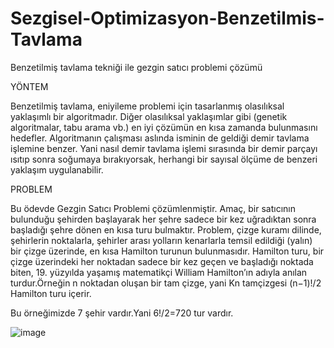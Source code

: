 # Sezgisel-Optimizasyon-Benzetilmis-Tavlama
Benzetilmiş tavlama tekniği ile gezgin satıcı problemi çözümü

YÖNTEM

Benzetilmiş tavlama, eniyileme problemi için tasarlanmış olasılıksal yaklaşımlı bir algoritmadır. Diğer olasılıksal yaklaşımlar gibi (genetik algoritmalar, tabu arama vb.) en iyi çözümün en kısa zamanda bulunmasını hedefler. Algoritmanın çalışması aslında isminin de geldiği demir tavlama işlemine benzer. Yani nasıl demir tavlama işlemi sırasında bir demir parçayı ısıtıp sonra soğumaya bırakıyorsak, herhangi bir sayısal ölçüme de benzeri yaklaşım uygulanabilir.

PROBLEM

Bu ödevde Gezgin Satıcı Problemi çözümlenmiştir. Amaç, bir satıcının bulunduğu şehirden başlayarak her şehre sadece bir kez uğradıktan sonra başladığı şehre dönen en kısa turu bulmaktır. Problem, çizge kuramı dilinde, şehirlerin noktalarla, şehirler arası yolların kenarlarla temsil edildiği (yalın) bir çizge üzerinde, en kısa Hamilton turunun bulunmasıdır. Hamilton turu, bir çizge üzerindeki her noktadan sadece bir kez geçen ve başladığı noktada biten, 19. yüzyılda yaşamış matematikçi William Hamilton’ın adıyla anılan turdur.Örneğin n noktadan oluşan bir tam çizge, yani Kn tamçizgesi (n−1)!/2 Hamilton turu içerir.

Bu örneğimizde 7 şehir vardır.Yani 6!/2=720 tur vardır.

![image](https://user-images.githubusercontent.com/49057258/151440123-81b16b9a-dddc-4b03-8f43-ef891ab07f0d.png)

